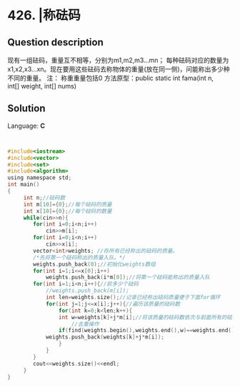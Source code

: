 # 426. |称砝码

## Question description


  现有一组砝码，重量互不相等，分别为m1,m2,m3…mn； 每种砝码对应的数量为x1,x2,x3...xn。现在要用这些砝码去称物体的重量(放在同一侧)，问能称出多少种不同的重量。        注：    称重重量包括0       方法原型：public static int fama(int n, int[] weight, int[] nums)    


## Solution

Language: **C**

```C


#include<iostream>
#include<vector>
#include<set>
#include<algorithm>
using namespace std;
int main()
{
     int n;//砝码数
     int m[10]={0};//每个砝码的质量
     int x[10]={0};//每个砝码的数量
     while(cin>>n){
        for(int i=0;i<n;i++)
            cin>>m[i];
        for(int i=0;i<n;i++)
            cin>>x[i];
        vector<int>weights; //存所有已经称出的砝码的质量。
        /*先将第一个砝码称出的质量入队。*/
        weights.push_back(0);//初始化weights数组
        for(int i=1;i<=x[0];i++)
            weights.push_back(i*m[0]);//将第一个砝码能称出的质量入队
        for(int i=1;i<n;i++){//前多少个砝码
            //weights.push_back(m[i]);
            int len=weights.size();//记录已经称出砝码质量便于下面for循环
            for(int j=1;j<=x[i];j++){//遍历该质量的砝码数
                for(int k=0;k<len;k++){
                int w=weights[k]+j*m[i];//将该质量的砝码数依次与前面所有的砝码数相加
                    //去重操作
                if(find(weights.begin(),weights.end(),w)==weights.end())//如果之前没有这个质量的砝码就将其入队
            weights.push_back(weights[k]+j*m[i]);
                }
            }
        }
        cout<<weights.size()<<endl;
     }
}
```


